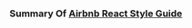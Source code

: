 ### Summary Of [Airbnb React Style Guide](https://github.com/airbnb/javascript/tree/master/react#table-of-contents)